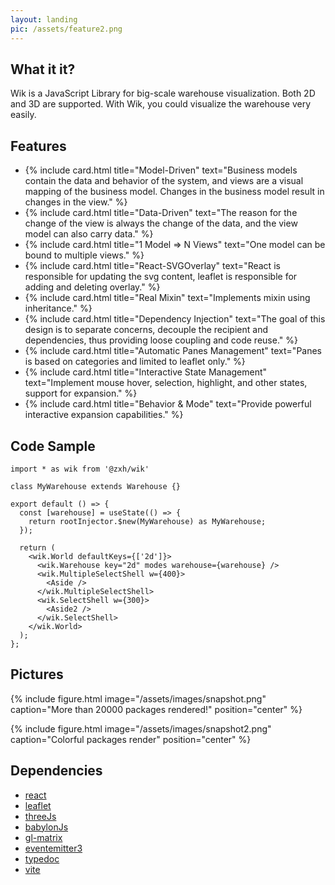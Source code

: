 ```yaml
---
layout: landing
pic: /assets/feature2.png
---
```


## What it it?

Wik is a JavaScript Library for big-scale warehouse visualization. Both 2D and 3D are supported. With Wik, you could visualize the warehouse very easily.

## Features

<ul class="cards cards--x3">
  <li>
{% include card.html title="Model-Driven" text="Business models contain the data and behavior of the system, and views are a visual mapping of the business model. Changes in the business model result in changes in the view." %}
  </li>
    <li>
{% include card.html title="Data-Driven" text="The reason for the change of the view is always the change of the data, and the view model can also carry data." %}
  </li>
    <li>
{% include card.html title="1 Model => N Views" text="One model can be bound to multiple views." %}
  </li>
    <li>
{% include card.html title="React-SVGOverlay" text="React is responsible for updating the svg content, leaflet is responsible for adding and deleting overlay." %}
  </li>
    <li>
{% include card.html title="Real Mixin" text="Implements mixin using inheritance." %}
  </li>
    <li>
{% include card.html title="Dependency Injection" text="The goal of this design is to separate concerns, decouple the recipient and dependencies, thus providing loose coupling and code reuse." %}
  </li>
  <li>
{% include card.html title="Automatic Panes Management" text="Panes is based on categories and limited to leaflet only." %}
  </li>
  <li>
{% include card.html title="Interactive State Management" text="Implement mouse hover, selection, highlight, and other states, support for expansion." %}
  </li>
    <li>
{% include card.html title="Behavior & Mode" text="Provide powerful interactive expansion capabilities." %}
  </li>
</ul>

## Code Sample

```tsx
import * as wik from '@zxh/wik'

class MyWarehouse extends Warehouse {}

export default () => {
  const [warehouse] = useState(() => {
    return rootInjector.$new(MyWarehouse) as MyWarehouse;
  });

  return (
    <wik.World defaultKeys={['2d']}>
      <wik.Warehouse key="2d" modes warehouse={warehouse} />
      <wik.MultipleSelectShell w={400}>
        <Aside />
      </wik.MultipleSelectShell>
      <wik.SelectShell w={300}>
        <Aside2 />
      </wik.SelectShell>
    </wik.World>
  );
};
```

## Pictures

{% include figure.html image="/assets/images/snapshot.png" caption="More than 20000 packages rendered!" position="center" %}

{% include figure.html image="/assets/images/snapshot2.png" caption="Colorful packages render" position="center" %}

## Dependencies

- <a href="https://reactjs.org/docs/getting-started.html">react</a>
- <a href="https://leafletjs.com/reference.html">leaflet</a>
- <a href="https://threejs.org/docs/index.html">threeJs</a>
- <a href="https://doc.babylonjs.com/start">babylonJs</a>
- <a href="https://glmatrix.net/docs/">gl-matrix</a>
- <a href="https://github.com/primus/eventemitter3#readme">eventemitter3</a>
- <a href="https://typedoc.org/guides/overview/">typedoc</a>
- <a href="https://vitejs.dev/guide/">vite</a>
